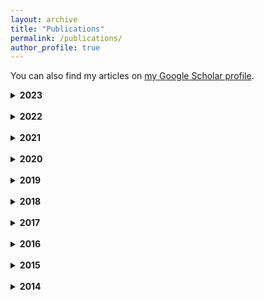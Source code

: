 ```yaml
---
layout: archive
title: "Publications"
permalink: /publications/
author_profile: true
---
```


You can also find my articles on [my Google Scholar profile](https://scholar.google.com/citations?user=gfxEXdAAAAAJ&hl=en).

<details markdown=1>
<summary><b>2023</b></summary>

* **Achanccaray, P.**, Gerke, M., Wesche, L., Hoyer, S., Thiele, K., Knufinke, U., Krafczyk, C. [*Automatic Detection of Specific Constructions on a Large Scale Using Deep Learning in Very High Resolution Airborne Imagery*](https://link.springer.com/article/10.1007/s41064-023-00237-z). PFG (2023), DOI:10.1007/s41064-023-00237-z.

* Wesche, L., **Achanccaray, P.**, Hoyer, S., 2023. *Serielle Bauwerke und wie man sie findet – Eine Methodik der Künstlichen Intelligenz zur Gebäudeerfassung*, in: Olaf Gisbertz et al. (Hrsg.): Reallabor Nachkriegsmoderne. Zum Umgang mit jüngeren Denkmalen. Berlin: Jovis, ISBN 978-3-86859-795-0.

</details>
<br />

<details markdown=1>
<summary><b>2022</b></summary>

* **Achanccaray, Pedro**, Gerke, Markus, Hoyer, Sebastian, Knufinke, Ulrich, Krafczyk, Christina, Thiele, Klaus and Wesche, Leonhard. *"Deep Learning in der Denkmal-Inventarisation: Zur automatisierten luftbildbasierten Erfassung von Systembauwerken"* Die Denkmalpflege, 80, no. 2, 2022, pp. 162-16. DOI:10.1515/DKP-2022-2013.
* Heinrich, A., Mende, V., Wesche, L., & **Achanccaray, P.** (2022). *Database of recorded serial manufactured MLK-buildings (GDR) (Release 1) [Data set]*, DOI:10.24355/dbbs.084-202206080745-0
* Ramirez, W., **Achanccaray, P.** & Pacheco, M.A. *A comparative study of Deep Learning architectures for Classification of Natural and Human-made Sea Events in SAR images*. Discov Artif Intell 2, 1 (2022). DOI:10.1007/s44163-022-00017-5.

</details>
<br />

<details markdown=1>
<summary><b>2021</b></summary>

* Bento, V., Kohler, M., **Diaz, P.** et al. *Improving deep learning performance by using Explainable Artificial Intelligence (XAI) approaches*. Discov Artif Intell 1, 9 (2021). DOI:10.1007/s44163-021-00008-y.

</details>
<br />


<details markdown=1>
<summary><b>2020</b></summary>

* Sanches, I. D., Feitosa, R. Q., Montibeller, B., **Achanccaray Diaz, P. M.**, Luiz, A. J. B., Soares, M. D., Prudente, V. H. R., Vieira, D. C., Maurano, L. E. P., Happ, P. N., Chamorro, J., and Oldoni, L. V.: *First results of the LEM benchmark database for agricultural applications*, Int. Arch. Photogramm. Remote Sens. Spatial Inf. Sci., XLIII-B5-2020, 251–256, DOI:10.5194/isprs-archives-XLIII-B5-2020-251-2020, 2020.
* Ramirez, W., **Achanccaray, P.**, Mendoza, L. F., and Pacheco, M. A. C.: *Deep convolutional neural networks for weed detection in agricultural crops using optical aerial images*, Int. Arch. Photogramm. Remote Sens. Spatial Inf. Sci., XLII-3/W12-2020, 551–555, DOI:10.5194/isprs-archives-XLII-3-W12-2020-551-2020, 2020.
* Soares, Marinalva Dias, Luciano Vieira Dutra, Gilson Alexandre Ostwald Pedro da Costa, Raul Queiroz Feitosa, Rogério Galante Negri, and **Pedro Diaz**. *A Meta-Methodology for Improving Land Cover and Land Use Classification with SAR Imagery*. Remote Sensing 12, no. 6 (2020): 961, DOI:10.3390/rs12060961.

</details>
<br />

<details markdown=1>
<summary><b>2019</b></summary>

* Sothe, Camile, Cláudia Maria De Almeida, Marcos Benedito Schimalski, Veraldo Liesenberg, and **Pedro Achanccaray Diaz**. *Automatic tuning of segmentation parameters for tree crown delineation with VHR imagery*. Geocarto International (2019): 1-19, DOI:10.1080/10106049.2019.1690056.

</details>
<br />


<details markdown=1>
<summary><b>2018</b></summary>

* Sanches, I. D., R. Q. Feitosa, **P. Achanccaray**, B. Montibeller, A. J. B. Luiz, M. D. Soares, V. H. R. Prudente, D. C. Vieira, and L. E. P. Maurano. *LEM benchmark database for tropical agricultural remote sensing application*. International Archives of the Photogrammetry, Remote Sensing & Spatial Information Sciences 42, no. 1 (2018), DOI: 10.5194/isprs-archives-XLII-1-387-2018.
* Sanches, Ieda Del’Arco, Raul Queiroz Feitosa, **Pedro Marco Achanccaray Diaz**, Marinalva Dias Soares, Alfredo José Barreto Luiz, Bruno Schultz, and Luis Eduardo Pinheiro Maurano. *Campo verde database: Seeking to improve agricultural remote sensing of tropical areas*. IEEE Geoscience and Remote Sensing Letters 15, no. 3 (2018): 369-373, DOI: 10.1109/LGRS.2017.2789120.

</details>
<br />

<details markdown=1>
<summary><b>2017</b></summary>

* Cué, L. E.; Bermudez, J. D.; **Achanccaray, P.**; Sanches, I. D.; Happ, P. N.; Feitosa, R. Q. *A comparative analysis of deep learning techniques for crop type recognition in temperate and tropical regions from multitemporal SAR image sequences*. Anais do XXVII Congresso Brasileiro de Cartografia e XXVI Exposicarta 6 a 9 de novembro de 2017, SBC, Rio de Janeiro – RJ, p. 730-734.
* Bermúdez, J. D.; **Achanccaray, P.**; Sanches, I. D.; Cue, L.; Happ, P.; Feitosa, R. Q. *Evaluation of recurrent neural networks for crop recognition from multitemporal remote sensing images*. Anais do XXVII Congresso Brasileiro de Cartografia e XXVI Exposicarta 6 a 9 de novembro de 2017, SBC, Rio de Janeiro – RJ, p. 800-804.
* Bermudez, J.; Feitosa, Raul Q.; Cue, L.; **Achanccaray, P.**; Sanches, I. D. *A comparative analysis of deep learning techniques for sub-tropical crop types recognition from multitemporal Optical/SAR image sequences*. In: 2017 30TH SIBGRAPI Conference on Graphics, Patterns and Images (SIBGRAPI), p. 382–389, Oct 2017, DOI: 10.1109/SIBGRAPI.2017.57.
* **Achanccaray, P.**; Feitosa, R. Q.; Rottensteiner, F.; Sanches, I. A.; Heipke, C. *Spatial-temporal conditional random field based model for crop recognition in tropical regions*. In: IEEE International Geoscience and Remote Sensing Symposium IGARSS, 2017, Fort Worth. IGARSS 2017 Proceedings, 2017. p. 3007-3010, DOI: 10.1109/IGARSS.2017.8127631.
* **Achanccaray, P.**; Feitosa, R. Q.; Rottensteiner, F.; Sanches, I. A.; Heipke, C. *Spatio-temporal Conditional Random Fields for recognition of sub-tropical crop types from multi-temporal images*. In: XVIII Simpósio Brasileiro de Sensoriamento Remoto SBSR, 2017, Santos. p. 2539-2546.

</details>
<br />


<details markdown=1>
<summary><b>2016</b></summary>

* Vega, Pedro J. Soto; Quirita, Victor A. Ayma; **Achanccaray, Pedro M.**; Tanscheit, Ricardo; Vellasco, Marley. *A fuzzy inference system for multispectral image classification*. In: 2016 IEEE ANDESCON, 2016, Arequipa. 2016 IEEE ANDESCON, 2016. p. 1-4, DOI:10.1109/ANDESCON.2016.7836268.
* Happ, P. N.; Ferreira, R. S.; Costa, G. A. O. P.; Feitosa, R. Q.; Bentes, C.; Farias, R.; **Achanccaray, P. M.** *InterSeg: A Distributed Image Segmentation Tool*. In: GEOBIA 2016: Solutions and Synergies, Enschede. Netherlands. University of Twente Faculty of Geo-Information and Earth Observation, 2016, DOI: 10.3990/2.450.
* Ayma Quirita, Victor Andres; **Achanccaray Diaz, Pedro**; Feitosa, Raul Q.; Happ, Patrick N.; Costa, Gilson A. O. P.; Klinger, Tobias; Heipke, Christian. *Metaheuristics for Supervised Parameter Tuning of Multiresolution Segmentation*. IEEE Geoscience and Remote Sensing Letters (Print), v. 13(9), p. 1364-1368, 2016, DOI:10.1109/LGRS.2016.2586499.
* **Diaz, P. M. A.**, Feitosa, R. Q., Sanches, I. D., and Costa, G. A. O. P.: *A Method to estimate temporal interaction in a conditional random field based approach for crop recognition*, Int. Arch. Photogramm. Remote Sens. Spatial Inf. Sci., XLI-B7, 205-211, DOI:10.5194/isprs-archives-XLI-B7-205-2016, 2016.

</details>
<br />


<details markdown=1>
<summary><b>2015</b></summary>

* Jimenez, Luis Ignacio; Plaza, Antonio; Ayma, Victor Andres; **Achanccaray, Pedro**; Costa, Gilson A.O.P.; Queiroz Feitosa, Raul. *Segmentation as postprocessing for hyperspectral image classification*. In: IEEE EUROCON 2015 International Conference on Computer as a Tool (EUROCON), 2015, Salamanca, Spain. p. 1-4, DOI:10.1109/EUROCON.2015.7313746.
* **Achanccaray, P.**; Ayma, V. A.; Jimenez, L. I.; Garcia, S. B.; Happ, P. N.; Costa, G. A. O. P.; Feitosa, R. Q.; Plaza, A. *SPT 3.1: A free software for automatic tuning of segmentation parameters in Optical, Hyperspectral and SAR images*. In: International Geoscience and Remote Sensing Symposium 2015 (IGARSS 2015), Milan, Italy. p. 4332-4335, DOI:10.1109/IGARSS.2015.7326785.
* Jimenez, L. I.; Ayma, V. A.; **Achanccaray, P.**; Costa, G. A. O. P.; Feitosa, R. Q.; Plaza, A. *Segmentation as post processing for hyperspectral image classification*. In: International Geoscience and Remote Sensing Symposium 2015 (IGARSS 2015), Milan, Italy. p. 3723-3726; DOI:10.1109/IGARSS.2015.7326632.
* **Achanccaray, P.**; Ayma, V. A.; Jimenez, L. I.; Garcia, S. B.; Happ, P. N.; Feitosa, R. Q.; Plaza, A. *SPT 3.0: A free software for automatic segmentation parameters tuning*. In: Simposio Brasileiro De Sensoriamento Remoto, 17. (SBSR), 2015, João Pessoa, PB. Anais do 17mo Simpósio Brasileiro de Sensoriamento Remoto, João Pessoa, PB: INPE, 2015. p. 5578-5581.

</details>
<br />

<details markdown=1>
<summary><b>2014</b></summary>

* **Achanccaray, P.**; Ayma, V. A.; Jimenez, L.; Garcia, S.; Happ, P.; Feitosa, R. Q.; Plaza, A., *A free software tool for Automatic Tuning of Segmentation Parameters*. South-Eastern European Journal of Earth Observation and Geomatics, vol. 3, pp. 707-712, 2014.

</details>
<br />





